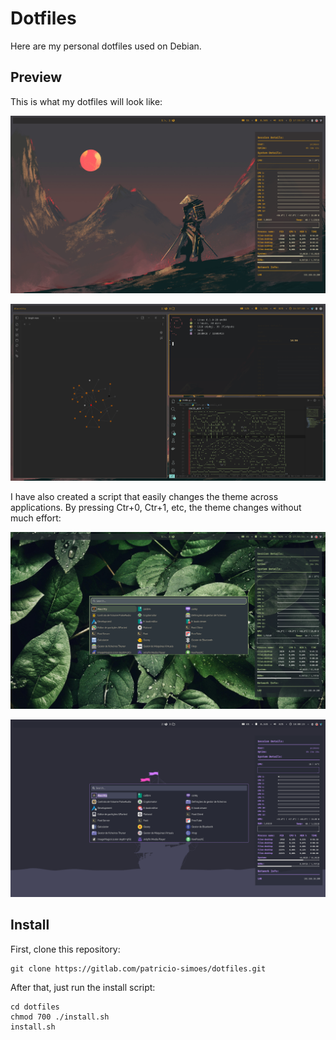 # Dotfiles

Here are my personal dotfiles used on Debian.

## Preview

This is what my dotfiles will look like:

![Preview](./assets/preview_01.png)

![Preview](./assets/preview_02.png)

I have also created a script that easily changes the theme across applications.
By pressing Ctr+0, Ctr+1, etc, the theme changes without much effort:

![Preview](./assets/preview_03.png)

![Preview](./assets/preview_04.png)

## Install

First, clone this repository:

```
git clone https://gitlab.com/patricio-simoes/dotfiles.git
```

After that, just run the install script:

```
cd dotfiles
chmod 700 ./install.sh
install.sh
```
